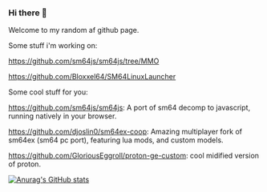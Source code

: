 ### Hi there 👋

Welcome to my random af github page.


Some stuff i'm working on:

https://github.com/sm64js/sm64js/tree/MMO

https://github.com/Bloxxel64/SM64LinuxLauncher


Some cool stuff for you:

https://github.com/sm64js/sm64js: A port of sm64 decomp to javascript, running natively in your browser.

https://github.com/djoslin0/sm64ex-coop: Amazing multiplayer fork of sm64ex (sm64 pc port), featuring lua mods, and custom models.

https://github.com/GloriousEggroll/proton-ge-custom: cool midified version of proton.

[![Anurag's GitHub stats](https://github-readme-stats.vercel.app/api?username=bloxxel64)](https://github.com/anuraghazra/github-readme-stats)

<!--
**Bloxxel64/bloxxel64** is a ✨ _special_ ✨ repository because its `README.md` (this file) appears on your GitHub profile.

Here are some ideas to get you started:

- 🔭 I’m currently working on ...
- 🌱 I’m currently learning ...
- 👯 I’m looking to collaborate on ...
- 🤔 I’m looking for help with ...
- 💬 Ask me about ...
- 📫 How to reach me: ...
- 😄 Pronouns: ...
- ⚡ Fun fact: ...
-->
